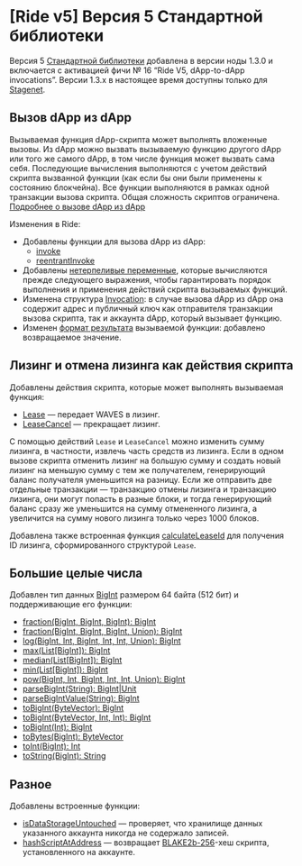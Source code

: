 # [Ride v5] Версия 5 Стандартной библиотеки

Версия 5 [Стандартной библиотеки](/ru/ride/script/standard-library) добавлена в версии ноды 1.3.0 и включается с активацией фичи №&nbsp;16 “Ride V5, dApp-to-dApp invocations”. Версии 1.3.x в настоящее время доступны только для [Stagenet](/ru/blockchain/blockchain-network/).

## Вызов dApp из dApp

Вызываемая функция dApp-скрипта может выполнять вложенные вызовы. Из dApp можно вызвать вызываемую функцию другого dApp или того же самого dApp, в том числе функция может вызвать сама себя. Последующие вычисления выполняются с учетом действий скрипта вызванной функции (как если бы они были применены к состоянию блокчейна). Все функции выполняются в рамках одной транзакции вызова скрипта. Общая сложность скриптов ограничена. [Подробнее о вызове dApp из dApp](/ru/ride/advanced/dapp-to-dapp)

Изменения в Ride:

* Добавлены функции для вызова dApp из dApp:
   * [invoke](/ru/ride/v5/functions/built-in-functions/dapp-to-dapp#invoke)
   * [reentrantInvoke](/ru/ride/v5/functions/built-in-functions/dapp-to-dapp#reentrantinvoke)
* Добавлены [нетерпеливые переменные](/ru/ride/v5/variables/), которые вычисляются прежде следующего выражения, чтобы гарантировать порядок выполнения и применения действий скрипта вызываемых функций.
* Изменена структура [Invocation](/ru/ride/v5/structures/common-structures/invocation): в случае вызова dApp из dApp она содержит адрес и публичный ключ как отправителя транзакции вызова скрипта, так и аккаунта dApp, который вызывает функцию.
* Изменен [формат результата](/ru/ride/v5/functions/callable-function#result) вызываемой функции: добавлено возвращаемое значение.

<!-- ## Вычисления с продолжением

Добавлена поддержка dApp-скриптов, сложность которых превышает 4000. Выполнение такого скрипта разбивается на несколько этапов: первый этап вычислений выполняется в рамках транзакции вызова скрипта, последующие этапы — в рамках транзакций продолжения. Транзакции продолжения создаются генераторами блоков автоматически. [Подробнее о вычислениях с продолжением](/ru/ride/advanced/continuation)

Добавлены встроенные [функции хранилища данных аккаунта](/ru/ride/v5/functions/built-in-functions/account-data-storage-functions), позволяющие dApp-скрипту читать записи из собственного хранилища данных на любом этапе вычислений:
* `getBinary(key: String): ByteVector|Unit`
* `getBinaryValue(key: String): ByteVector`
* `getBoolean(key: String): Boolean|Unit`
* `getBooleanValue(key: String): Boolean`
* `getInteger(key: String): Int|Unit`
* `getIntegerValue(key: String): Int`
* `getString(key: String): String|Unit`
* `getStringValue(key: String): String`

> Вычисления с продолжением и вызов dApp из dApp несовместимы, то есть не могут быть инициированы одной и той же транзакцией.
--> 

## Лизинг и отмена лизинга как действия скрипта

Добавлены действия скрипта, которые может выполнять вызываемая функция:
* [Lease](/ru/ride/v5/structures/script-actions/lease) — передает WAVES в лизинг.
* [LeaseCancel](/ru/ride/v5/structures/script-actions/lease-cancel) — прекращает лизинг.

C помощью действий `Lease` и `LeaseCancel` можно изменить сумму лизинга, в частности, извлечь часть средств из лизинга. Если в одном вызове скрипта отменить лизинг на большую сумму и создать новый лизинг на меньшую сумму с тем же получателем, генерирующий баланс получателя уменьшится на разницу. Если же отправить две отдельные транзакции — транзакцию отмены лизинга и транзакцию лизинга,  они могут попасть в разные блоки, и тогда генерирующий баланс сразу же уменьшится на сумму отмененного лизинга, а увеличится на сумму нового лизинга только через 1000 блоков.

Добавлена также встроенная функция [calculateLeaseId](/ru/ride/v5/functions/built-in-functions/blockchain-functions#calculateleaseid) для получения ID лизинга, сформированного структурой `Lease`.

## Большие целые числа

Добавлен тип данных [BigInt](/ru/ride/v5/data-types/bigint) размером 64 байта (512 бит) и поддерживающие его функции:

* [fraction(BigInt, BigInt, BigInt): BigInt](/ru/ride/v5/functions/built-in-functions/math-functions#fractionbigint)
* [fraction(BigInt, BigInt, BigInt, Union): BigInt](/ru/ride/v5/functions/built-in-functions/math-functions#fractionbigintround)
* [log(BigInt, Int, BigInt, Int, Int, Union): BigInt](/ru/ride/v5/functions/built-in-functions/math-functions#logbigint)
* [max(List[BigInt]): BigInt](/ru/ride/v5/functions/built-in-functions/list-functions#max-list-bigint-bigint)
* [median(List[BigInt]): BigInt](/ru/ride/v5/functions/built-in-functions/math-functions#medianbigint)
* [min(List[BigInt]): BigInt](/ru/ride/v5/functions/built-in-functions/list-functions#min-list-bigint-bigint)
* [pow(BigInt, Int, BigInt, Int, Int, Union): BigInt](/ru/ride/v5/functions/built-in-functions/math-functions#powbigint)
* [parseBigInt(String): BigInt|Unit](/ru/ride/v5/functions/built-in-functions/converting-functions#parse-bigint)
* [parseBigIntValue(String): BigInt](/ru/ride/v5/functions/built-in-functions/converting-functions#parse-bigintvalue)
* [toBigInt(ByteVector): BigInt](/ru/ride/v5/functions/built-in-functions/converting-functions#to-bigint-bytevector)
* [toBigInt(ByteVector, Int, Int): BigInt](/ru/ride/v5/functions/built-in-functions/converting-functions#to-bigint-bytevector-int-int)
* [toBigInt(Int): BigInt](/ru/ride/v5/functions/built-in-functions/converting-functions#to-bigint-int)
* [toBytes(BigInt): ByteVector](/ru/ride/v5/functions/built-in-functions/converting-functions#to-bytes-bigint)
* [toInt(BigInt): Int](/ru/ride/v5/functions/built-in-functions/converting-functions#to-int-bigint)
* [toString(BigInt): String](/ru/ride/v5/functions/built-in-functions/converting-functions#to-string-bigint)

## Разное

Добавлены встроенные функции:
* [isDataStorageUntouched](/ru/ride/v5/functions/built-in-functions/account-data-storage-functions#isdatastorageuntouched) — проверяет, что хранилище данных указанного аккаунта никогда не содержало записей.
* [hashScriptAtAddress](/ru/ride/v5/functions/built-in-functions/blockchain-functions#hashscriptataddress) — возвращает [BLAKE2b-256](https://en.wikipedia.org/wiki/BLAKE_%28hash_function%29)-хеш скрипта, установленного на аккаунте.
